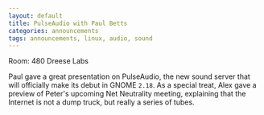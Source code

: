 ```yaml
---
layout: default
title: PulseAudio with Paul Betts
categories: announcements
tags: announcements, linux, audio, sound
---
```

Room: 480 Dreese Labs  

Paul gave a great presentation on PulseAudio, the new sound server that will
officially make its debut in GNOME `2.18`. As a special treat, Alex gave a preview
of Peter's upcoming Net Neutrality meeting, explaining that the Internet is not
a dump truck, but really a series of tubes.

<!--FIXME-->
<!-- [![](/sites/default/files/DSCF5003.thumbnail.JPG)](/sites/default/files/DSCF5003.JPG "Alex explains the inner working of the Internet backbone, or "tubes", to an enthralled audience.")

[![](/sites/default/files/DSCF5004.thumbnail.JPG)](/sites/default/files/DSCF5004.JPG "Here is a more detailed picture of the "tubes." Notice that Senator Steven's internets were sent on Friday, and were received "today". Obviously this is a problem.")

[![](/sites/default/files/DSCF5005.thumbnail.JPG)](/sites/default/files/DSCF5005.JPG "Here is a photograph of the right side of the board. The "tube" at the bottom is being cleared with race horses and lottery balls. Also, the Internet is not a duck.") -->
